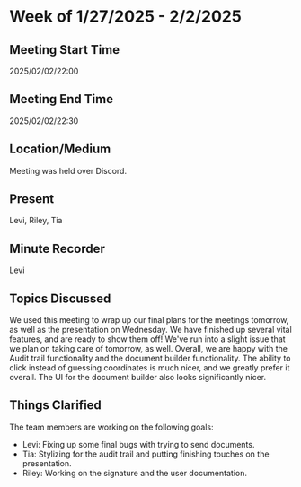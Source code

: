 # Week of 1/27/2025 - 2/2/2025

## Meeting Start Time

2025/02/02/22:00

## Meeting End Time

2025/02/02/22:30

## Location/Medium

Meeting was held over Discord.

## Present

Levi, Riley, Tia

## Minute Recorder

Levi

## Topics Discussed

We used this meeting to wrap up our final plans for the meetings tomorrow, as well as the presentation on Wednesday. We have
finished up several vital features, and are ready to show them off! We've run into a slight issue that we plan on taking
care of tomorrow, as well. Overall, we are happy with the Audit trail functionality and the document builder functionality.
The ability to click instead of guessing coordinates is much nicer, and we greatly prefer it overall. The UI for the document
builder also looks significantly nicer.

## Things Clarified

The team members are working on the following goals:
- Levi: Fixing up some final bugs with trying to send documents.
- Tia: Stylizing for the audit trail and putting finishing touches on the presentation.
- Riley: Working on the signature and the user documentation.